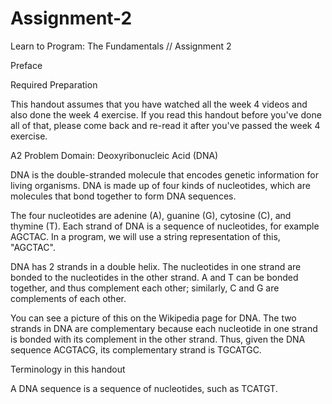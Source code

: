 Assignment-2
============
Learn to Program: The Fundamentals // Assignment 2

Preface

Required Preparation

This handout assumes that you have watched all the week 4 videos and also done the week 4 exercise. If you read this handout before you've done all of that, please come back and re-read it after you've passed the week 4 exercise.

A2 Problem Domain: Deoxyribonucleic Acid (DNA)

DNA is the double-stranded molecule that encodes genetic information for living organisms. DNA is made up of four kinds of nucleotides, which are molecules that bond together to form DNA sequences.

The four nucleotides are adenine (A), guanine (G), cytosine (C), and thymine (T). Each strand of DNA is a sequence of nucleotides, for example AGCTAC. In a program, we will use a string representation of this, "AGCTAC".

DNA has 2 strands in a double helix. The nucleotides in one strand are bonded to the nucleotides in the other strand. A and T can be bonded together, and thus complement each other; similarly, C and G are complements of each other.

You can see a picture of this on the Wikipedia page for DNA. The two strands in DNA are complementary because each nucleotide in one strand is bonded with its complement in the other strand. Thus, given the DNA sequence ACGTACG, its complementary strand is TGCATGC.

Terminology in this handout

A DNA sequence is a sequence of nucleotides, such as TCATGT.

